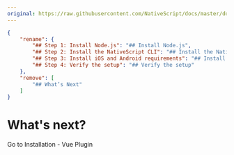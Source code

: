 ```yaml
---
original: https://raw.githubusercontent.com/NativeScript/docs/master/docs/start/quick-setup.md
---
```

```json
{
    "rename": {
        "## Step 1: Install Node.js": "## Install Node.js",
        "## Step 2: Install the NativeScript CLI": "## Install the NativeScript CLI",
        "## Step 3: Install iOS and Android requirements": "## Install iOS and Android requirements",
        "## Step 4: Verify the setup": "## Verify the setup"
    },
    "remove": [
        "## What’s Next"
    ]
}
```

# What's next?

<a router-link="/installation-nativescript-vue" class="docute-button docute-button-success">
    Go to Installation - Vue Plugin
</a>
